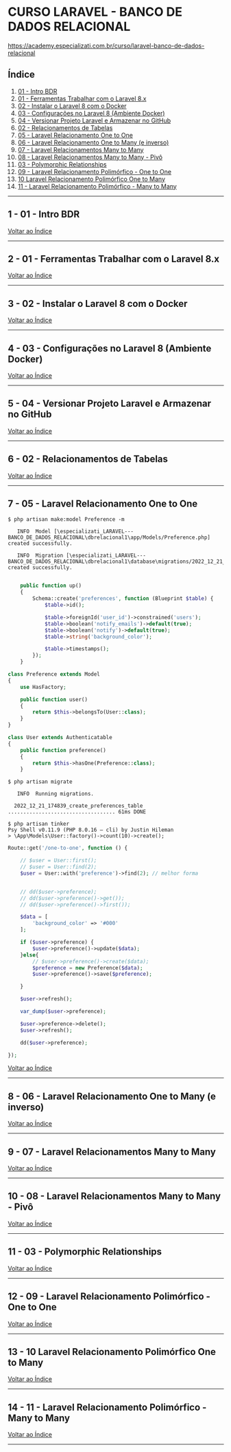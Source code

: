 # CURSO LARAVEL - BANCO DE DADOS RELACIONAL

https://academy.especializati.com.br/curso/laravel-banco-de-dados-relacional



## <a name="indice">Índice</a>

1. [01 - Intro BDR](#parte1)     
2. [01 - Ferramentas Trabalhar com o Laravel 8.x](#parte2)     
3. [02 - Instalar o Laravel 8 com o Docker](#parte3)     
4. [03 - Configurações no Laravel 8 (Ambiente Docker)](#parte4)     
5. [04 - Versionar Projeto Laravel e Armazenar no GitHub](#parte5)     
6. [02 - Relacionamentos de Tabelas](#parte6)     
7. [05 - Laravel Relacionamento One to One](#parte7)     
8. [06 - Laravel Relacionamento One to Many (e inverso)](#parte8)     
9. [07 - Laravel Relacionamentos Many to Many](#parte9)     
10. [08 - Laravel Relacionamentos Many to Many - Pivô](#parte10)     
11. [03 - Polymorphic Relationships](#parte11)     
12. [09 - Laravel Relacionamento Polimórfico - One to One](#parte12)     
13. [10 Laravel Relacionamento Polimórfico One to Many](#parte13)     
14. [11 - Laravel Relacionamento Polimórfico - Many to Many](#parte14)     
---


## <a name="parte1">1 - 01 - Intro BDR</a>



[Voltar ao Índice](#indice)

---


## <a name="parte2">2 - 01 - Ferramentas Trabalhar com o Laravel 8.x</a>



[Voltar ao Índice](#indice)

---


## <a name="parte3">3 - 02 - Instalar o Laravel 8 com o Docker</a>



[Voltar ao Índice](#indice)

---


## <a name="parte4">4 - 03 - Configurações no Laravel 8 (Ambiente Docker)</a>



[Voltar ao Índice](#indice)

---


## <a name="parte5">5 - 04 - Versionar Projeto Laravel e Armazenar no GitHub</a>



[Voltar ao Índice](#indice)

---


## <a name="parte6">6 - 02 - Relacionamentos de Tabelas</a>



[Voltar ao Índice](#indice)

---


## <a name="parte7">7 - 05 - Laravel Relacionamento One to One</a>

```
$ php artisan make:model Preference -m

   INFO  Model [\especializati_LARAVEL---BANCO_DE_DADOS_RELACIONAL\dbrelacional1\app/Models/Preference.php] created successfully.

   INFO  Migration [\especializati_LARAVEL---BANCO_DE_DADOS_RELACIONAL\dbrelacional1\database\migrations/2022_12_21_174839_create_preferences_table.php] created successfully.


```

```php
    public function up()
    {
        Schema::create('preferences', function (Blueprint $table) {
            $table->id();

            $table->foreignId('user_id')->constrained('users');
            $table->boolean('notify_emails')->default(true);
            $table->boolean('notify')->default(true);
            $table->string('background_color');

            $table->timestamps();
        });
    }
```

```php
class Preference extends Model
{
    use HasFactory;

    public function user()
    {
        return $this->belongsTo(User::class);
    }
}
```

```php
class User extends Authenticatable
{
    public function preference()
    {
        return $this->hasOne(Preference::class);
    }
```

```
$ php artisan migrate

   INFO  Running migrations.

  2022_12_21_174839_create_preferences_table ................................... 61ms DONE

```

```
$ php artisan tinker
Psy Shell v0.11.9 (PHP 8.0.16 — cli) by Justin Hileman
> \App\Models\User::factory()->count(10)->create();              
```

```php
Route::get('/one-to-one', function () {

    // $user = User::first();
    // $user = User::find(2);
    $user = User::with('preference')->find(2); // melhor forma


    // dd($user->preference);
    // dd($user->preference()->get());
    // dd($user->preference()->first());

    $data = [
        'background_color' => '#000'
    ];

    if ($user->preference) {
        $user->preference()->update($data);
    }else{
        // $user->preference()->create($data);
        $preference = new Preference($data);
        $user->preference()->save($preference);

    }

    $user->refresh();

    var_dump($user->preference);

    $user->preference->delete();
    $user->refresh();

    dd($user->preference);

});

```

[Voltar ao Índice](#indice)

---


## <a name="parte8">8 - 06 - Laravel Relacionamento One to Many (e inverso)</a>



[Voltar ao Índice](#indice)

---


## <a name="parte9">9 - 07 - Laravel Relacionamentos Many to Many</a>



[Voltar ao Índice](#indice)

---


## <a name="parte10">10 - 08 - Laravel Relacionamentos Many to Many - Pivô</a>



[Voltar ao Índice](#indice)

---


## <a name="parte11">11 - 03 - Polymorphic Relationships</a>



[Voltar ao Índice](#indice)

---


## <a name="parte12">12 - 09 - Laravel Relacionamento Polimórfico - One to One</a>



[Voltar ao Índice](#indice)

---


## <a name="parte13">13 - 10 Laravel Relacionamento Polimórfico One to Many</a>



[Voltar ao Índice](#indice)

---


## <a name="parte14">14 - 11 - Laravel Relacionamento Polimórfico - Many to Many</a>



[Voltar ao Índice](#indice)

---

